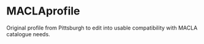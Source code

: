 # MACLAprofile
Original profile from Pittsburgh to edit into usable compatibility with MACLA catalogue needs. 
